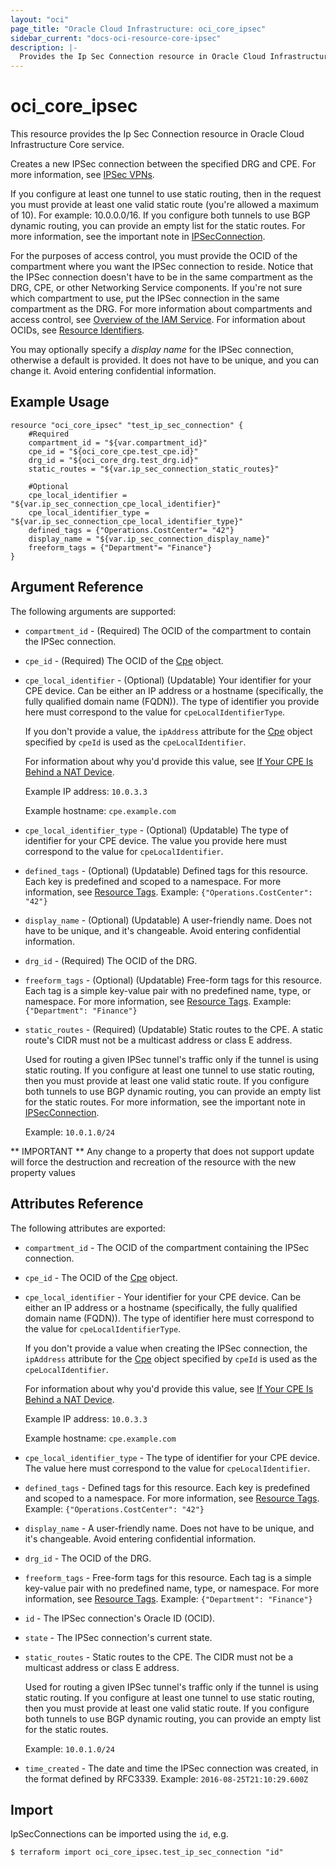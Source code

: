 ```yaml
---
layout: "oci"
page_title: "Oracle Cloud Infrastructure: oci_core_ipsec"
sidebar_current: "docs-oci-resource-core-ipsec"
description: |-
  Provides the Ip Sec Connection resource in Oracle Cloud Infrastructure Core service
---
```


# oci_core_ipsec
This resource provides the Ip Sec Connection resource in Oracle Cloud Infrastructure Core service.

Creates a new IPSec connection between the specified DRG and CPE. For more information, see
[IPSec VPNs](https://docs.cloud.oracle.com/iaas/Content/Network/Tasks/managingIPsec.htm).

If you configure at least one tunnel to use static routing, then in the request you must provide
at least one valid static route (you're allowed a maximum of 10). For example: 10.0.0.0/16.
If you configure both tunnels to use BGP dynamic routing, you can provide an empty list for
the static routes. For more information, see the important note in
[IPSecConnection](https://docs.cloud.oracle.com/iaas/api/#/en/iaas/20160918/IPSecConnection/).

For the purposes of access control, you must provide the OCID of the compartment where you want the
IPSec connection to reside. Notice that the IPSec connection doesn't have to be in the same compartment
as the DRG, CPE, or other Networking Service components. If you're not sure which compartment to
use, put the IPSec connection in the same compartment as the DRG. For more information about
compartments and access control, see
[Overview of the IAM Service](https://docs.cloud.oracle.com/iaas/Content/Identity/Concepts/overview.htm).
For information about OCIDs, see [Resource Identifiers](https://docs.cloud.oracle.com/iaas/Content/General/Concepts/identifiers.htm).

You may optionally specify a *display name* for the IPSec connection, otherwise a default is provided.
It does not have to be unique, and you can change it. Avoid entering confidential information.

## Example Usage

```hcl
resource "oci_core_ipsec" "test_ip_sec_connection" {
	#Required
	compartment_id = "${var.compartment_id}"
	cpe_id = "${oci_core_cpe.test_cpe.id}"
	drg_id = "${oci_core_drg.test_drg.id}"
	static_routes = "${var.ip_sec_connection_static_routes}"

	#Optional
	cpe_local_identifier = "${var.ip_sec_connection_cpe_local_identifier}"
	cpe_local_identifier_type = "${var.ip_sec_connection_cpe_local_identifier_type}"
	defined_tags = {"Operations.CostCenter"= "42"}
	display_name = "${var.ip_sec_connection_display_name}"
	freeform_tags = {"Department"= "Finance"}
}
```

## Argument Reference

The following arguments are supported:

* `compartment_id` - (Required) The OCID of the compartment to contain the IPSec connection.
* `cpe_id` - (Required) The OCID of the [Cpe](https://docs.cloud.oracle.com/iaas/api/#/en/iaas/20160918/Cpe/) object.
* `cpe_local_identifier` - (Optional) (Updatable) Your identifier for your CPE device. Can be either an IP address or a hostname (specifically, the fully qualified domain name (FQDN)). The type of identifier you provide here must correspond to the value for `cpeLocalIdentifierType`.

	If you don't provide a value, the `ipAddress` attribute for the [Cpe](https://docs.cloud.oracle.com/iaas/api/#/en/iaas/20160918/Cpe/) object specified by `cpeId` is used as the `cpeLocalIdentifier`.

	For information about why you'd provide this value, see [If Your CPE Is Behind a NAT Device](https://docs.cloud.oracle.com/iaas/Content/Network/Tasks/overviewIPsec.htm#nat).

	Example IP address: `10.0.3.3`

	Example hostname: `cpe.example.com` 
* `cpe_local_identifier_type` - (Optional) (Updatable) The type of identifier for your CPE device. The value you provide here must correspond to the value for `cpeLocalIdentifier`. 
* `defined_tags` - (Optional) (Updatable) Defined tags for this resource. Each key is predefined and scoped to a namespace. For more information, see [Resource Tags](https://docs.cloud.oracle.com/iaas/Content/General/Concepts/resourcetags.htm).  Example: `{"Operations.CostCenter": "42"}` 
* `display_name` - (Optional) (Updatable) A user-friendly name. Does not have to be unique, and it's changeable. Avoid entering confidential information.
* `drg_id` - (Required) The OCID of the DRG.
* `freeform_tags` - (Optional) (Updatable) Free-form tags for this resource. Each tag is a simple key-value pair with no predefined name, type, or namespace. For more information, see [Resource Tags](https://docs.cloud.oracle.com/iaas/Content/General/Concepts/resourcetags.htm).  Example: `{"Department": "Finance"}` 
* `static_routes` - (Required) (Updatable) Static routes to the CPE. A static route's CIDR must not be a multicast address or class E address.

	Used for routing a given IPSec tunnel's traffic only if the tunnel is using static routing. If you configure at least one tunnel to use static routing, then you must provide at least one valid static route. If you configure both tunnels to use BGP dynamic routing, you can provide an empty list for the static routes. For more information, see the important note in [IPSecConnection](https://docs.cloud.oracle.com/iaas/api/#/en/iaas/20160918/IPSecConnection/).

	 Example: `10.0.1.0/24` 


** IMPORTANT **
Any change to a property that does not support update will force the destruction and recreation of the resource with the new property values

## Attributes Reference

The following attributes are exported:

* `compartment_id` - The OCID of the compartment containing the IPSec connection.
* `cpe_id` - The OCID of the [Cpe](https://docs.cloud.oracle.com/iaas/api/#/en/iaas/20160918/Cpe/) object.
* `cpe_local_identifier` - Your identifier for your CPE device. Can be either an IP address or a hostname (specifically, the fully qualified domain name (FQDN)). The type of identifier here must correspond to the value for `cpeLocalIdentifierType`.

	If you don't provide a value when creating the IPSec connection, the `ipAddress` attribute for the [Cpe](https://docs.cloud.oracle.com/iaas/api/#/en/iaas/20160918/Cpe/) object specified by `cpeId` is used as the `cpeLocalIdentifier`.

	For information about why you'd provide this value, see [If Your CPE Is Behind a NAT Device](https://docs.cloud.oracle.com/iaas/Content/Network/Tasks/overviewIPsec.htm#nat).

	Example IP address: `10.0.3.3`

	Example hostname: `cpe.example.com` 
* `cpe_local_identifier_type` - The type of identifier for your CPE device. The value here must correspond to the value for `cpeLocalIdentifier`. 
* `defined_tags` - Defined tags for this resource. Each key is predefined and scoped to a namespace. For more information, see [Resource Tags](https://docs.cloud.oracle.com/iaas/Content/General/Concepts/resourcetags.htm).  Example: `{"Operations.CostCenter": "42"}` 
* `display_name` - A user-friendly name. Does not have to be unique, and it's changeable. Avoid entering confidential information. 
* `drg_id` - The OCID of the DRG.
* `freeform_tags` - Free-form tags for this resource. Each tag is a simple key-value pair with no predefined name, type, or namespace. For more information, see [Resource Tags](https://docs.cloud.oracle.com/iaas/Content/General/Concepts/resourcetags.htm).  Example: `{"Department": "Finance"}` 
* `id` - The IPSec connection's Oracle ID (OCID).
* `state` - The IPSec connection's current state.
* `static_routes` - Static routes to the CPE. The CIDR must not be a multicast address or class E address.

	Used for routing a given IPSec tunnel's traffic only if the tunnel is using static routing. If you configure at least one tunnel to use static routing, then you must provide at least one valid static route. If you configure both tunnels to use BGP dynamic routing, you can provide an empty list for the static routes.

	 Example: `10.0.1.0/24` 
* `time_created` - The date and time the IPSec connection was created, in the format defined by RFC3339.  Example: `2016-08-25T21:10:29.600Z` 

## Import

IpSecConnections can be imported using the `id`, e.g.

```
$ terraform import oci_core_ipsec.test_ip_sec_connection "id"
```

